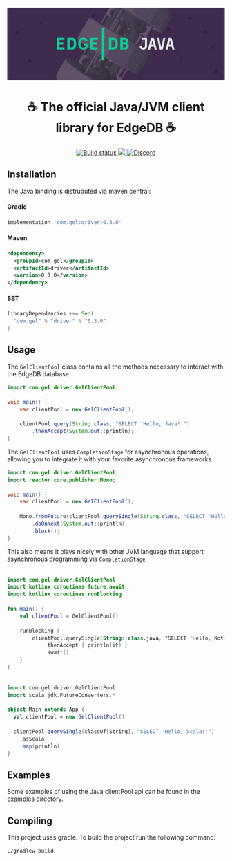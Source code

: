 ![EdgeDB Java](./branding/banner.png)

<div align="center">
  <h1>☕ The official Java/JVM client library for EdgeDB ☕</h1>

  <a href="https://github.com.gel/edgedb-java/actions" rel="nofollow">
    <img src="https://github.com.gel/edgedb-java/actions/workflows/gradle.yml/badge.svg?event=push&branch=master" alt="Build status">
  </a>
  <a href="https://github.com.gel/edgedb/blob/master/LICENSE">
    <img src="https://img.shields.io/badge/license-Apache%202.0-blue" />
  </a>
  <a href="https://discord.gg/edgedb">
    <img src="https://discord.com/api/guilds/841451783728529451/widget.png" alt="Discord">
  </a>
</div>

## Installation

The Java binding is distrubuted via maven central:

#### Gradle
```groovy
implementation 'com.gel:driver:0.3.0'
```

#### Maven
```xml
<dependency>
  <groupId>com.gel</groupId>
  <artifactId>driver</artifactId>
  <version>0.3.0</version>
</dependency>
```

#### SBT

```scala
libraryDependencies ++= Seq(
  "com.gel" % "driver" % "0.3.0"
)
```

## Usage

The `GelClientPool` class contains all the methods necessary to interact with the EdgeDB database.

```java
import com.gel.driver.GelClientPool;

void main() {
    var clientPool = new GelClientPool();

    clientPool.query(String.class, "SELECT 'Hello, Java!'")
        .thenAccept(System.out::println);
}
```

The `GelClientPool` uses `CompletionStage` for asynchronous operations, allowing you
to integrate it with your favorite asynchronous frameworks

```java
import com.gel.driver.GelClientPool;
import reactor.core.publisher.Mono;

void main() {
    var clientPool = new GelClientPool();

    Mono.fromFuture(clientPool.querySingle(String.class, "SELECT 'Hello, Java!'"))
        .doOnNext(System.out::println)
        .block();
}
```

This also means it plays nicely with other JVM language that support asynchronous programming via `CompletionStage`

```kotlin

import com.gel.driver.GelClientPool
import kotlinx.coroutines.future.await
import kotlinx.coroutines.runBlocking

fun main() {
    val clientPool = GelClientPool()

    runBlocking {
        clientPool.querySingle(String::class.java, "SELECT 'Hello, Kotlin!'")
            .thenAccept { println(it) }
            .await()
    }
}
```

```scala

import com.gel.driver.GelClientPool
import scala.jdk.FutureConverters.*

object Main extends App {
  val clientPool = new GelClientPool()

  clientPool.querySingle(classOf[String], "SELECT 'Hello, Scala!'")
    .asScala
    .map(println)
}
```

## Examples
Some examples of using the Java clientPool api can be found in the [examples](./examples) directory.

## Compiling
This project uses gradle. To build the project run the following command:

```bash
./gradlew build
```
